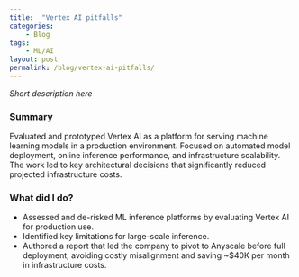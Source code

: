 ```yaml
---
title:  "Vertex AI pitfalls"
categories:
    - Blog
tags:
    - ML/AI
layout: post
permalink: /blog/vertex-ai-pitfalls/
---
```



_Short description here_

### Summary
Evaluated and prototyped Vertex AI as a platform for serving machine learning models in a production environment. Focused on automated model deployment, online inference performance, and infrastructure scalability. The work led to key architectural decisions that significantly reduced projected infrastructure costs.


### What did I do?
- Assessed and de-risked ML inference platforms by evaluating Vertex AI for production use.
- Identified key limitations for large-scale inference.
- Authored a report that led the company to pivot to Anyscale before full deployment, avoiding costly misalignment and saving ~$40K per month in infrastructure costs.

